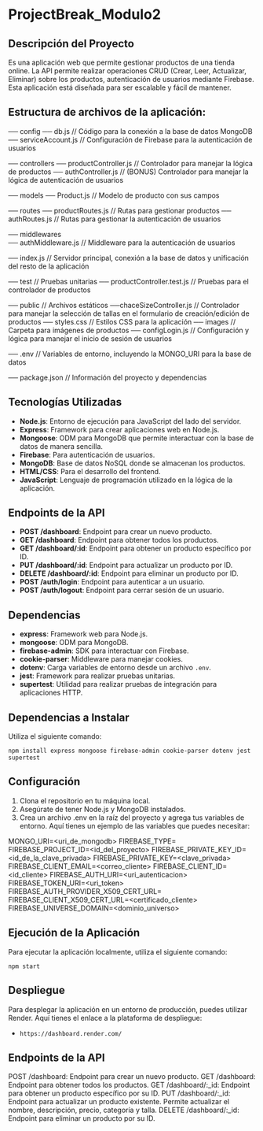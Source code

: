 # ProjectBreak_Modulo2

## Descripción del Proyecto
Es una aplicación web que permite gestionar productos de una tienda online. La API permite realizar operaciones CRUD (Crear, Leer, Actualizar, Eliminar) sobre los productos, autenticación de usuarios mediante Firebase. Esta aplicación está diseñada para ser escalable y fácil de mantener.

## Estructura de archivos de la aplicación:

── config
   ── db.js                     // Código para la conexión a la base de datos MongoDB
   ── serviceAccount.js         // Configuración de Firebase para la autenticación de usuarios

── controllers
   ── productController.js       // Controlador para manejar la lógica de productos
   ── authController.js          // (BONUS) Controlador para manejar la lógica de autenticación de usuarios

── models
   ── Product.js                 // Modelo de producto con sus campos

── routes
   ── productRoutes.js           // Rutas para gestionar productos
   ── authRoutes.js              // Rutas para gestionar la autenticación de usuarios

── middlewares                    
   ── authMiddleware.js          // Middleware para la autenticación de usuarios

── index.js                       // Servidor principal, conexión a la base de datos y unificación del resto de la aplicación

── test                           // Pruebas unitarias
   ── productController.test.js  // Pruebas para el controlador de productos

── public                         // Archivos estáticos
    ──chaceSizeController.js      // Controlador para manejar la selección de tallas en el formulario de creación/edición de productos
    ── styles.css                 // Estilos CSS para la aplicación
    ── images                     // Carpeta para imágenes de productos
    ── configLogin.js             // Configuración y lógica para manejar el inicio de sesión de usuarios

── .env                           // Variables de entorno, incluyendo la MONGO_URI para la base de datos

── package.json                   // Información del proyecto y dependencias

## Tecnologías Utilizadas
- **Node.js**: Entorno de ejecución para JavaScript del lado del servidor.
- **Express**: Framework para crear aplicaciones web en Node.js.
- **Mongoose**: ODM para MongoDB que permite interactuar con la base de datos de manera sencilla.
- **Firebase**: Para autenticación de usuarios.
- **MongoDB**: Base de datos NoSQL donde se almacenan los productos.
- **HTML/CSS**: Para el desarrollo del frontend.
- **JavaScript**: Lenguaje de programación utilizado en la lógica de la aplicación.

## Endpoints de la API
- **POST /dashboard**: Endpoint para crear un nuevo producto.
- **GET /dashboard**: Endpoint para obtener todos los productos.
- **GET /dashboard/:id**: Endpoint para obtener un producto específico por ID.
- **PUT /dashboard/:id**: Endpoint para actualizar un producto por ID.
- **DELETE /dashboard/:id**: Endpoint para eliminar un producto por ID.
- **POST /auth/login**: Endpoint para autenticar a un usuario.
- **POST /auth/logout**: Endpoint para cerrar sesión de un usuario.

## Dependencias 

- **express**: Framework web para Node.js.
- **mongoose**: ODM para MongoDB.
- **firebase-admin**: SDK para interactuar con Firebase.
- **cookie-parser**: Middleware para manejar cookies.
- **dotenv**: Carga variables de entorno desde un archivo `.env`.
- **jest**: Framework para realizar pruebas unitarias.
- **supertest**: Utilidad para realizar pruebas de integración para aplicaciones HTTP.

## Dependencias a Instalar
Utiliza el siguiente comando:

`npm install express mongoose firebase-admin cookie-parser dotenv jest supertest`

## Configuración

1. Clona el repositorio en tu máquina local.
2. Asegúrate de tener Node.js y MongoDB instalados.
3. Crea un archivo .env en la raíz del proyecto y agrega tus variables de entorno. Aquí tienes un ejemplo de las variables que puedes necesitar:


MONGO_URI=<uri_de_mongodb>
FIREBASE_TYPE=<tipo>
FIREBASE_PROJECT_ID=<id_del_proyecto>
FIREBASE_PRIVATE_KEY_ID=<id_de_la_clave_privada>
FIREBASE_PRIVATE_KEY=<clave_privada>
FIREBASE_CLIENT_EMAIL=<correo_cliente>
FIREBASE_CLIENT_ID=<id_cliente>
FIREBASE_AUTH_URI=<uri_autenticacion>
FIREBASE_TOKEN_URI=<uri_token>
FIREBASE_AUTH_PROVIDER_X509_CERT_URL=<certificado>
FIREBASE_CLIENT_X509_CERT_URL=<certificado_cliente>
FIREBASE_UNIVERSE_DOMAIN=<dominio_universo>

## Ejecución de la Aplicación
Para ejecutar la aplicación localmente, utiliza el siguiente comando:

`npm start`

## Despliegue
Para desplegar la aplicación en un entorno de producción, puedes utilizar Render. Aquí tienes el enlace a la plataforma de despliegue:

- `https://dashboard.render.com/`







## Endpoints de la API
POST /dashboard: Endpoint para crear un nuevo producto.
GET /dashboard: Endpoint para obtener todos los productos.
GET /dashboard/:_id: Endpoint para obtener un producto específico por su ID.
PUT /dashboard/:_id: Endpoint para actualizar un producto existente. Permite actualizar el nombre, descripción, precio, categoría y talla.
DELETE /dashboard/:_id: Endpoint para eliminar un producto por su ID.
